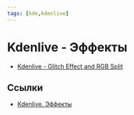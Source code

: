 ```yaml
---
tags: [kde,kdenlive]
---
```

# Kdenlive - Эффекты

- [Kdenlive - Glitch Effect and RGB Split](https://youtu.be/kLVCdSW8xsQ)

## Ссылки

- [Kdenlive. Эффекты](https://www.youtube.com/watch?v=niaE2Q54flw&list=PLCqBVz1cD61CHWT4jxUDIv_rUgdvSe1cF)
